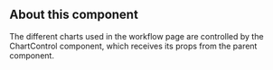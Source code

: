 ## About this component
The different charts used in the workflow page are controlled by the ChartControl component, which receives its props from the parent component.